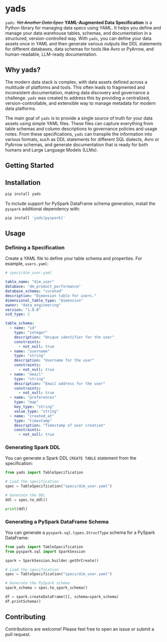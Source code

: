 # yads

`yads`: _~~Yet Another Data Spec~~_ **YAML-Augmented Data Specification** is a Python library for managing data specs using YAML. It helps you define and manage your data warehouse tables, schemas, and documentation in a structured, version-controlled way. With `yads`, you can define your data assets once in YAML and then generate various outputs like DDL statements for different databases, data schemas for tools like Avro or PyArrow, and human-readable, LLM-ready documentation.

## Why yads?

The modern data stack is complex, with data assets defined across a multitude of platforms and tools. This often leads to fragmented and inconsistent documentation, making data discovery and governance a challenge. `yads` was created to address this by providing a centralized, version-controllable, and extensible way to manage metadata for modern data platforms.

The main goal of `yads` is to provide a single source of truth for your data assets using simple YAML files. These files can capture everything from table schemas and column descriptions to governance policies and usage notes. From these specifications, `yads` can transpile the information into various formats, such as DDL statements for different SQL dialects, Avro or PyArrow schemas, and generate documentation that is ready for both humans and Large Language Models (LLMs).

## Getting Started

## Installation

```bash
pip install yads
```

To include support for PySpark DataFrame schema generation, install the `pyspark` additional dependency with:

```bash
pip install 'yads[pyspark]'
```

## Usage

### Defining a Specification

Create a YAML file to define your table schema and properties. For example, `users.yaml`:

```yaml
# specs/dim_user.yaml

table_name: "dim_user"
database: "dm_product_performance"
database_schema: "curated"
description: "Dimension table for users."
dimensional_table_type: "dimension"
owner: "data_engineering"
version: "1.0.0"
scd_type: 2

table_schema:
  - name: "id"
    type: "integer"
    description: "Unique identifier for the user"
    constraints:
      - not_null: true
  - name: "username"
    type: "string"
    description: "Username for the user"
    constraints:
      - not_null: true
  - name: "email"
    type: "string"
    description: "Email address for the user"
    constraints:
      - not_null: true
  - name: "preferences"
    type: "map"
    key_type: "string"
    value_type: "string"
  - name: "created_at"
    type: "timestamp"
    description: "Timestamp of user creation"
    constraints:
      - not_null: true
```

### Generating Spark DDL

You can generate a Spark DDL `CREATE TABLE` statement from the specification:

```python
from yads import TableSpecification

# Load the specification
spec = TableSpecification("specs/dim_user.yaml")

# Generate the DDL
ddl = spec.to_ddl()

print(ddl)
```

### Generating a PySpark DataFrame Schema

You can generate a `pyspark.sql.types.StructType` schema for a PySpark DataFrame:

```python
from yads import TableSpecification
from pyspark.sql import SparkSession

spark = SparkSession.builder.getOrCreate()

# Load the specification
spec = TableSpecification("specs/dim_user.yaml")

# Generate the PySpark schema
spark_schema = spec.to_spark_schema()

df = spark.createDataFrame([], schema=spark_schema)
df.printSchema()
```

## Contributing

Contributions are welcome! Please feel free to open an issue or submit a pull request.
